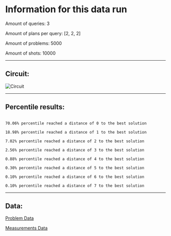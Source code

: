 # Information for this data runAmount of queries: 3Amount of plans per query: [2, 2, 2]Amount of problems: 5000Amount of shots: 10000<hr>## Circuit:![Circuit](circuit.png)<hr>## Percentile results:```70.06% percentile reached a distance of 0 to the best solution18.98% percentile reached a distance of 1 to the best solution7.02% percentile reached a distance of 2 to the best solution2.56% percentile reached a distance of 3 to the best solution0.88% percentile reached a distance of 4 to the best solution0.30% percentile reached a distance of 5 to the best solution0.10% percentile reached a distance of 6 to the best solution0.10% percentile reached a distance of 7 to the best solution```<hr>## Data:[Problem Data](problems.csv)[Measurements Data](measurements.csv)